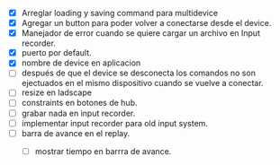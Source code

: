 - [x] Arreglar loading y saving command para multidevice
- [x] Agregar un button para poder volver a conectarse desde el device.
- [x] Manejador de error cuando se quiere cargar un archivo en Input recorder.
- [x] puerto por default.
- [x] nombre de device en aplicacion
- [ ] después de que el device se desconecta los comandos no son ejectuados en el mismo dispositivo cuando se vuelve a conectar.
- [ ] resize en ladscape
- [ ] constraints en botones de hub.
- [ ] grabar nada en input recorder.
- [ ] implementar input recorder para old input system.
- [ ] barra de avance en el replay.  
	- [ ] mostrar tiempo en barrra de avance.


